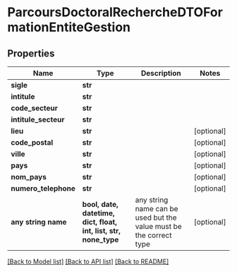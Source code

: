 # ParcoursDoctoralRechercheDTOFormationEntiteGestion


## Properties
Name | Type | Description | Notes
------------ | ------------- | ------------- | -------------
**sigle** | **str** |  | 
**intitule** | **str** |  | 
**code_secteur** | **str** |  | 
**intitule_secteur** | **str** |  | 
**lieu** | **str** |  | [optional] 
**code_postal** | **str** |  | [optional] 
**ville** | **str** |  | [optional] 
**pays** | **str** |  | [optional] 
**nom_pays** | **str** |  | [optional] 
**numero_telephone** | **str** |  | [optional] 
**any string name** | **bool, date, datetime, dict, float, int, list, str, none_type** | any string name can be used but the value must be the correct type | [optional]

[[Back to Model list]](../README.md#documentation-for-models) [[Back to API list]](../README.md#documentation-for-api-endpoints) [[Back to README]](../README.md)


